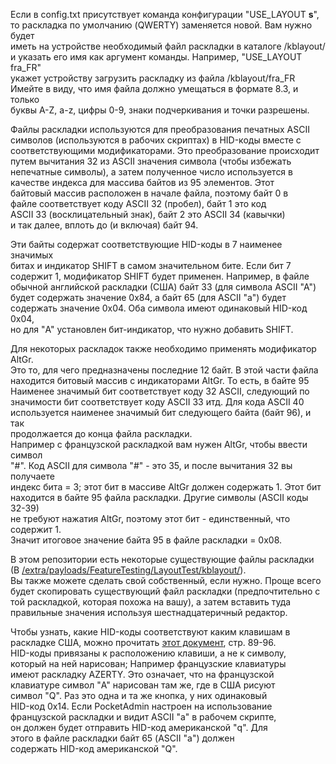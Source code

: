 Если в config.txt присутствует команда конфигурации "USE_LAYOUT **s**",  
то раскладка по умолчанию (QWERTY) заменяется новой. Вам нужно будет  
иметь на устройстве необходимый файл раскладки в каталоге /kblayout/  
и указать его имя как аргумент команды. Например, "USE_LAYOUT fra_FR"  
укажет устройству загрузить раскладку из файла /kblayout/fra_FR  
Имейте в виду, что имя файла должно умещаться в формате 8.3, и только  
буквы A-Z, a-z, цифры 0-9, знаки подчеркивания и точки разрешены.  
  
Файлы раскладки используются для преобразования печатных ASCII  
символов (используются в рабочих скриптах) в HID-коды вместе с  
соответствующими модификаторами. Это преобразование происходит  
путем вычитания 32 из ASCII значения символа (чтобы избежать  
непечатные символы), а затем полученное число используется в  
качестве индекса для массива байтов из 95 элементов. Этот  
байтовый массив расположен в начале файла, поэтому байт 0 в  
файле соответствует коду ASCII 32 (пробел), байт 1 это код  
ASCII 33 (восклицательный знак), байт 2 это ASCII 34 (кавычки)  
и так далее, вплоть до (и включая) байт 94.  
  
Эти байты содержат соответствующие HID-коды в 7 наименее значимых  
битах и индикатор SHIFT в самом значительном бите. Если бит 7  
содержит 1, модификатор SHIFT будет применен. Например, в файле  
обычной английской раскладки (США) байт 33 (для символа ASCII "A")  
будет содержать значение 0x84, а байт 65 (для ASCII "a") будет  
содержать значение 0x04. Оба символа имеют одинаковый HID-код 0x04,  
но для "A" установлен бит-индикатор, что нужно добавить SHIFT.  
  
Для некоторых раскладок также необходимо применять модификатор AltGr.  
Это то, для чего предназначены последние 12 байт. В этой части файла  
находится битовый массив с индикаторами AltGr. То есть, в байте 95  
Наименее значимый бит соответствует коду 32 ASCII, следующий по  
значимости бит соответствует коду ASCII 33 итд. Для кода ASCII 40  
используется наименее значимый бит следующего байта (байт 96), и так  
продолжается до конца файла раскладки.  
Например с французской раскладкой вам нужен AltGr, чтобы ввести символ  
"#". Код ASCII для символа "#" - это 35, и после вычитания 32 вы получаете  
индекс бита = 3; этот бит в массиве AltGr должен содержать 1. Этот бит  
находится в байте 95 файла раскладки. Другие символы (ASCII коды 32-39)  
не требуют нажатия AltGr, поэтому этот бит - единственный, что содержит 1.  
Значит итоговое значение байта 95 в файле раскладки = 0x08.  
  
В этом репозитории есть некоторые существующие файлы раскладки  
(В [/extra/payloads/FeatureTesting/LayoutTest/kblayout/](https://github.com/krakrukra/PocketAdmin/tree/master/extra/payloads/FeatureTesting/LayoutTest/kblayout)).  
Вы также можете сделать свой собственный, если нужно. Проще всего  
будет скопировать существующий файл раскладки (предпочтительно с  
той раскладкой, которая похожа на вашу), а затем вставить туда  
правильные значения используя шестнадцатеричный редактор.  
  
Чтобы узнать, какие HID-коды соответствуют каким клавишам в  
раскладке США, можно прочитать [этот документ](https://usb.org/document-library/hid-usage-tables-14), стр. 89-96.  
HID-коды привязаны к расположению клавиши, а не к символу,  
который на ней нарисован; Например французские клавиатуры  
имеют раскладку AZERTY. Это означает, что на французской  
клавиатуре символ "A" нарисован там же, где в США рисуют  
символ "Q". Раз это одна и та же кнопка, у них одинаковый  
HID-код 0x14. Если PocketAdmin настроен на использование  
французской раскладки и видит ASCII "a" в рабочем скрипте,  
он должен будет отправить HID-код американской "q". Для  
этого в файле раскладки байт 65 (ASCII "a") должен  
содержать HID-код американской "Q".  
  